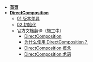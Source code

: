 <!-- docs/_sidebar.md -->

* [**首页**](README.md)
* [**DirectComposition**](DirectComposition/README.md)
    * [01 版本差异](DirectComposition/01-Versions.md)
    * [02 初始化](DirectComposition/02-Initialization.md)
    * 官方文档翻译（施工中）
        * [DirectComposition](DirectComposition/MSDN-Translation/README.md)
        * [为什么使用 DirectComposition？](DirectComposition/MSDN-Translation/Why-use-DirectComposition.md)
        * [DirectComposition 概念](DirectComposition/MSDN-Translation/DirectComposition-concepts/README.md)
        * [DirectComposition 术语](DirectComposition/MSDN-Translation/DirectComposition-glossary.md)
